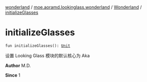 [wonderland](../../index.md) / [moe.aoramd.lookinglass.wonderland](../index.md) / [Wonderland](index.md) / [initializeGlasses](./initialize-glasses.md)

# initializeGlasses

`fun initializeGlasses(): `[`Unit`](https://kotlinlang.org/api/latest/jvm/stdlib/kotlin/-unit/index.html)

设置 Looking Glass 模块的默认核心为 Aka

**Author**
M.D.

**Since**
1

